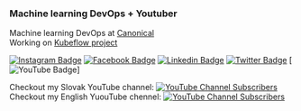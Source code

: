 ### Machine learning DevOps + Youtuber
Machine learning DevOps at [Canonical](https://canonical.com/)\
Working on [Kubeflow project](https://www.kubeflow.org/docs/about/)

[![Instagram Badge](https://img.shields.io/badge/Instagram-E4405F?style=for-the-badge&logo=instagram&logoColor=white)](https://www.instagram.com/informatikasmisom/)
[![Facebook Badge](https://img.shields.io/badge/Facebook-1877F2?style=for-the-badge&logo=facebook&logoColor=white)](https://www.facebook.com/InformatikaSMisom)
[![Linkedin Badge](https://img.shields.io/badge/LinkedIn-0077B5?style=for-the-badge&logo=linkedin&logoColor=white)](https://www.linkedin.com/in/michal-hucko/)
[![Twitter Badge](https://img.shields.io/badge/Twitter-1DA1F2?style=for-the-badge&logo=twitter&logoColor=white)](https://twitter.com/MichalHucko)
[![YouTube Badge](https://img.shields.io/badge/YouTube-1DA1F2?style=for-the-badge&logo=youtube&logoColor=white)]

Checkout my Slovak YouTube channel: [![YouTube Channel Subscribers](https://img.shields.io/youtube/channel/subscribers/UChfHPD-cztBLoI-DJyRoSDQ?style=social)](https://www.youtube.com/channel/UChfHPD-cztBLoI-DJyRoSDQ)\
Checkout my English YuouTube chennel: [![YouTube Channel Subscribers](https://img.shields.io/youtube/channel/subscribers/UC3txju_D3cN_ETf5UmllydA?style=social)](https://www.youtube.com/channel/UC3txju_D3cN_ETf5UmllydA)



<!--
**misohu/misohu** is a ✨ _special_ ✨ repository because its `README.md` (this file) appears on your GitHub profile.

Here are some ideas to get you started:

- 🔭 I’m currently working on ...
- 🌱 I’m currently learning ...
- 👯 I’m looking to collaborate on ...
- 🤔 I’m looking for help with ...
- 💬 Ask me about ...
- 📫 How to reach me: ...
- 😄 Pronouns: ...
- ⚡ Fun fact: ...
-->
